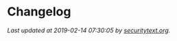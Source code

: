 # Changelog

_Last updated at 2019-02-14 07:30:05 by [securitytext.org](https://securitytext.org)._
